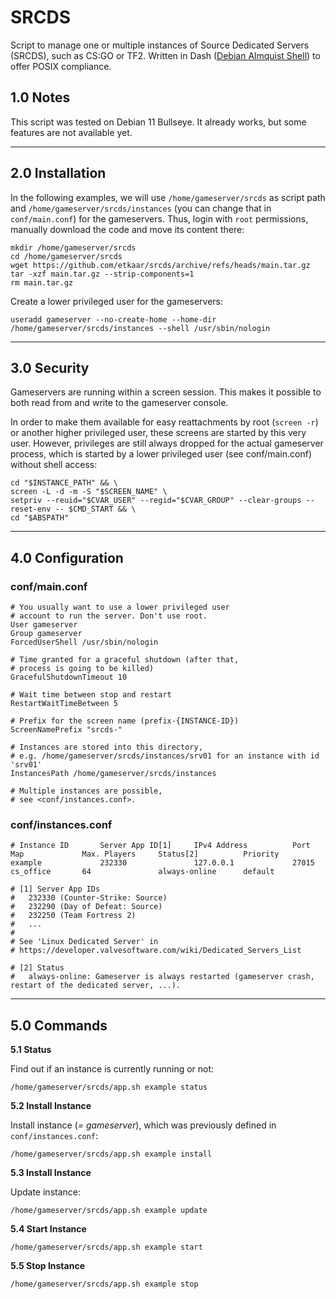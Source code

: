 # SRCDS
Script to manage one or multiple instances of Source Dedicated Servers (SRCDS), such as CS:GO or TF2. Written in Dash ([Debian Almquist Shell](https://wiki.archlinux.org/title/Dash)) to offer POSIX compliance.

## 1.0 Notes

This script was tested on Debian 11 Bullseye. It already works, but some features are not available yet.

---

## 2.0 Installation

In the following examples, we will use `/home/gameserver/srcds` as script path and `/home/gameserver/srcds/instances` (you can change that in `conf/main.conf`) for the gameservers. Thus, login with `root` permissions, manually download the code and move its content there:

```shell
mkdir /home/gameserver/srcds
cd /home/gameserver/srcds
wget https://github.com/etkaar/srcds/archive/refs/heads/main.tar.gz
tar -xzf main.tar.gz --strip-components=1
rm main.tar.gz
```

Create a lower privileged user for the gameservers:

```
useradd gameserver --no-create-home --home-dir /home/gameserver/srcds/instances --shell /usr/sbin/nologin
```

---

## 3.0 Security

Gameservers are running within a screen session. This makes it possible to both read from and write to the gameserver console.

In order to make them available for easy reattachments by root (`screen -r`) or another higher privileged user, these screens are started by this very user. However, privileges are still always dropped for the actual gameserver process, which is started by a lower privileged user (see conf/main.conf) without shell access:

```shell
cd "$INSTANCE_PATH" && \
screen -L -d -m -S "$SCREEN_NAME" \
setpriv --reuid="$CVAR_USER" --regid="$CVAR_GROUP" --clear-groups --reset-env -- $CMD_START && \
cd "$ABSPATH"
```

---

## 4.0 Configuration

### conf/main.conf

```shell
# You usually want to use a lower privileged user
# account to run the server. Don't use root.
User gameserver
Group gameserver
ForcedUserShell /usr/sbin/nologin

# Time granted for a graceful shutdown (after that,
# process is going to be killed)
GracefulShutdownTimeout 10

# Wait time between stop and restart
RestartWaitTimeBetween 5

# Prefix for the screen name (prefix-{INSTANCE-ID})
ScreenNamePrefix "srcds-"

# Instances are stored into this directory,
# e.g. /home/gameserver/srcds/instances/srv01 for an instance with id 'srv01'
InstancesPath /home/gameserver/srcds/instances

# Multiple instances are possible,
# see <conf/instances.conf>.
```

### conf/instances.conf

```shell
# Instance ID       Server App ID[1]     IPv4 Address          Port        Map             Max. Players     Status[2]          Priority
example             232330               127.0.0.1             27015       cs_office       64               always-online      default

# [1] Server App IDs
#   232330 (Counter-Strike: Source)
#   232290 (Day of Defeat: Source)
#   232250 (Team Fortress 2)
#   ...
#
# See 'Linux Dedicated Server' in
# https://developer.valvesoftware.com/wiki/Dedicated_Servers_List

# [2] Status
#   always-online: Gameserver is always restarted (gameserver crash, restart of the dedicated server, ...).
```

---

## 5.0 Commands

**5.1 Status**

Find out if an instance is currently running or not:

```shell
/home/gameserver/srcds/app.sh example status
```

**5.2 Install Instance**

Install instance (*= gameserver*), which was previously defined in `conf/instances.conf`:

```shell
/home/gameserver/srcds/app.sh example install
```

**5.3 Install Instance**

Update instance:

```shell
/home/gameserver/srcds/app.sh example update
```

**5.4 Start Instance**

```shell
/home/gameserver/srcds/app.sh example start
```

**5.5 Stop Instance**

```shell
/home/gameserver/srcds/app.sh example stop
```
